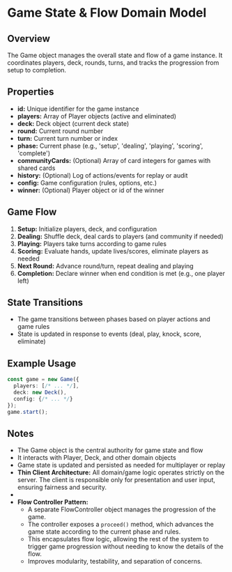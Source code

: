 # Game State & Flow Domain Model

## Overview
The Game object manages the overall state and flow of a game instance. It coordinates players, deck, rounds, turns, and tracks the progression from setup to completion.

## Properties
- **id:** Unique identifier for the game instance
- **players:** Array of Player objects (active and eliminated)
- **deck:** Deck object (current deck state)
- **round:** Current round number
- **turn:** Current turn number or index
- **phase:** Current phase (e.g., 'setup', 'dealing', 'playing', 'scoring', 'complete')
- **communityCards:** (Optional) Array of card integers for games with shared cards
- **history:** (Optional) Log of actions/events for replay or audit
- **config:** Game configuration (rules, options, etc.)
- **winner:** (Optional) Player object or id of the winner

## Game Flow
1. **Setup:** Initialize players, deck, and configuration
2. **Dealing:** Shuffle deck, deal cards to players (and community if needed)
3. **Playing:** Players take turns according to game rules
4. **Scoring:** Evaluate hands, update lives/scores, eliminate players as needed
5. **Next Round:** Advance round/turn, repeat dealing and playing
6. **Completion:** Declare winner when end condition is met (e.g., one player left)

## State Transitions
- The game transitions between phases based on player actions and game rules
- State is updated in response to events (deal, play, knock, score, eliminate)

## Example Usage
```typescript
const game = new Game({
  players: [/* ... */],
  deck: new Deck(),
  config: {/* ... */}
});
game.start();
```

## Notes
- The Game object is the central authority for game state and flow
- It interacts with Player, Deck, and other domain objects
- Game state is updated and persisted as needed for multiplayer or replay
- **Thin Client Architecture:** All domain/game logic operates strictly on the server. The client is responsible only for presentation and user input, ensuring fairness and security.
-
- **Flow Controller Pattern:**
  - A separate FlowController object manages the progression of the game.
  - The controller exposes a `proceed()` method, which advances the game state according to the current phase and rules.
  - This encapsulates flow logic, allowing the rest of the system to trigger game progression without needing to know the details of the flow.
  - Improves modularity, testability, and separation of concerns.
